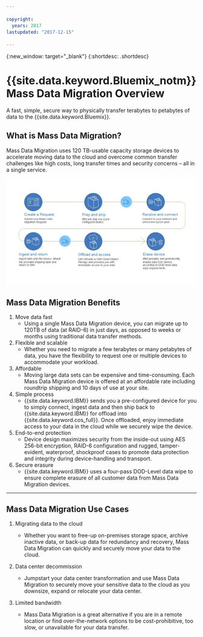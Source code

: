 ```yaml
---

copyright:
  years: 2017
lastupdated: "2017-12-15"

---
```

{:new_window: target="_blank"}
{:shortdesc: .shortdesc}

# {{site.data.keyword.Bluemix_notm}} Mass Data Migration Overview

A fast, simple, secure way to physically transfer terabytes to petabytes of data to the {{site.data.keyword.Bluemix}}.

## What is Mass Data Migration?

Mass Data Migration uses 120 TB-usable capacity storage devices to accelerate moving data to the cloud and overcome common transfer challenges like high costs, long transfer times and security concerns – all in a single service.

![Mass Data Migration Process Flow](/images/MDMSworkflow.jpg)

## Mass Data Migration Benefits
1. Move data fast
    - Using a single Mass Data Migration device, you can migrate up to 120TB of data (at RAID-6) in just days, as opposed to weeks or months using traditional data transfer methods.
2. Flexible and scalable
    - Whether you need to migrate a few terabytes or many petabytes of data, you have the flexibility to request one or multiple devices to accommodate your workload.
3. Affordable
    - Moving large data sets can be expensive and time-consuming. Each Mass Data Migration device is offered at an affordable rate including roundtrip shipping and 10 days of use at your site. 
4. Simple process
    - {{site.data.keyword.IBM}} sends you a pre-configured device for you to simply connect, ingest data and then ship back to {{site.data.keyword.IBM}} for offload into {{site.data.keyword.cos_full}}. Once offloaded, enjoy immediate access to your data in the cloud while we securely wipe the device.
5. End-to-end protection
    - Device design maximizes security from the inside-out using AES 256-bit encryption, RAID-6 configuration and rugged, tamper-evident, waterproof, shockproof cases to promote data protection and integrity during device-handling and transport.
6. Secure erasure
    - {{site.data.keyword.IBM}} uses a four-pass DOD-Level data wipe to ensure complete erasure of all customer data from Mass Data Migration devices.
<hr>


## Mass Data Migration Use Cases
1. Migrating data to the cloud
    - Whether you want to free-up on-premises storage space, archive inactive data, or back-up data for redundancy and recovery, Mass Data Migration can quickly and securely move your data to the cloud.

2. Data center decommission
    - Jumpstart your data center transformation and use Mass Data Migration to securely move your sensitive data to the cloud as you downsize, expand or relocate your data center.

3. Limited bandwidth
    - Mass Data Migration is a great alternative if you are in a remote location or find over-the-network options to be cost-prohibitive, too slow, or unavailable for your data transfer.
